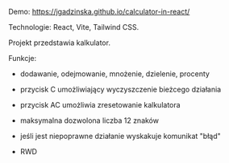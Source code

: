 Demo: https://jgadzinska.github.io/calculator-in-react/

Technologie: React, Vite, Tailwind CSS.

Projekt przedstawia kalkulator.


Funkcje:

- dodawanie, odejmowanie, mnożenie, dzielenie, procenty

- przycisk C umożliwiający wyczyszczenie bieżcego działania

- przycisk AC umożliwia zresetowanie kalkulatora

- maksymalna dozwolona liczba 12 znaków

- jeśli jest niepoprawne działanie wyskakuje komunikat "błąd"

- RWD


